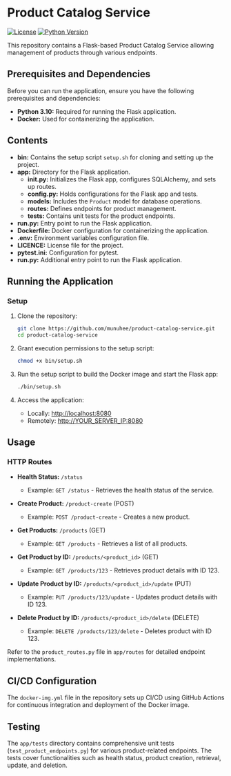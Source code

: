 # Product Catalog Service

[![License](https://img.shields.io/badge/License-Apache-blue.svg)](https://opensource.org/licenses/Apache-2.0)
[![Python Version](https://img.shields.io/badge/Python-3.10-green)](https://www.python.org/downloads/)

This repository contains a Flask-based Product Catalog Service allowing management of products through various endpoints.

## Prerequisites and Dependencies

Before you can run the application, ensure you have the following prerequisites and dependencies:

- **Python 3.10:** Required for running the Flask application.
- **Docker:** Used for containerizing the application.
  
## Contents

- **bin:** Contains the setup script `setup.sh` for cloning and setting up the project.
- **app:** Directory for the Flask application.
  - **__init__.py:** Initializes the Flask app, configures SQLAlchemy, and sets up routes.
  - **config.py:** Holds configurations for the Flask app and tests.
  - **models:** Includes the `Product` model for database operations.
  - **routes:** Defines endpoints for product management.
  - **tests:** Contains unit tests for the product endpoints.
- **run.py:** Entry point to run the Flask application.
- **Dockerfile:** Docker configuration for containerizing the application.
- **.env:** Environment variables configuration file.
- **LICENCE:** License file for the project.
- **pytest.ini:** Configuration for pytest.
- **run.py:** Additional entry point to run the Flask application.

## Running the Application

### Setup

1. Clone the repository:
    ```bash
    git clone https://github.com/munuhee/product-catalog-service.git
    cd product-catalog-service
    ```

2. Grant execution permissions to the setup script:
    ```bash
    chmod +x bin/setup.sh
    ```

3. Run the setup script to build the Docker image and start the Flask app:
    ```bash
    ./bin/setup.sh
    ```

4. Access the application:
   - Locally: [http://localhost:8080](http://localhost:8080)
   - Remotely: [http://YOUR_SERVER_IP:8080](http://YOUR_SERVER_IP:8080)

## Usage

### HTTP Routes

- **Health Status:** `/status`
  - Example: `GET /status` - Retrieves the health status of the service.

- **Create Product:** `/product-create` (POST)
  - Example: `POST /product-create` - Creates a new product.

- **Get Products:** `/products` (GET)
  - Example: `GET /products` - Retrieves a list of all products.

- **Get Product by ID:** `/products/<product_id>` (GET)
  - Example: `GET /products/123` - Retrieves product details with ID 123.

- **Update Product by ID:** `/products/<product_id>/update` (PUT)
  - Example: `PUT /products/123/update` - Updates product details with ID 123.

- **Delete Product by ID:** `/products/<product_id>/delete` (DELETE)
  - Example: `DELETE /products/123/delete` - Deletes product with ID 123.

Refer to the `product_routes.py` file in `app/routes` for detailed endpoint implementations.

## CI/CD Configuration

The `docker-img.yml` file in the repository sets up CI/CD using GitHub Actions for continuous integration and deployment of the Docker image.

## Testing

The `app/tests` directory contains comprehensive unit tests (`test_product_endpoints.py`) for various product-related endpoints. The tests cover functionalities such as health status, product creation, retrieval, update, and deletion.
